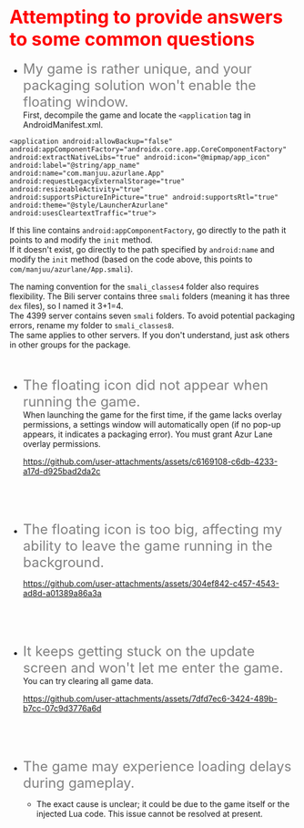 ## <font color=red size=6> Attempting to provide answers to some common questions </font>
* <font color=gray size=5>My game is rather unique, and your packaging solution won't enable the floating window. </font><br>
    First, decompile the game and locate the `<application` tag in AndroidManifest.xml.<br>
```
<application android:allowBackup="false" android:appComponentFactory="androidx.core.app.CoreComponentFactory" android:extractNativeLibs="true" android:icon="@mipmap/app_icon" android:label="@string/app_name" android:name="com.manjuu.azurlane.App" android:requestLegacyExternalStorage="true" android:resizeableActivity="true" android:supportsPictureInPicture="true" android:supportsRtl="true" android:theme="@style/LauncherAzurlane" android:usesCleartextTraffic="true">
```
If this line contains `android:appComponentFactory`, go directly to the path it points to and modify the `init` method.<br>
If it doesn't exist, go directly to the path specified by `android:name` and modify the `init` method (based on the code above, this points to `com/manjuu/azurlane/App.smali`).<br>

The naming convention for the `smali_classes4` folder also requires flexibility. The Bili server contains three `smali` folders (meaning it has three `dex` files), so I named it 3+1=4.<br>
The 4399 server contains seven `smali` folders. To avoid potential packaging errors, rename my folder to `smali_classes8`.<br>The same applies to other servers. If you don't understand, just ask others in other groups for the package.
<br><br><br>
* <font color=gray size=5>The floating icon did not appear when running the game. </font><br>
     When launching the game for the first time, if the game lacks overlay permissions, a settings window will automatically open (if no pop-up appears, it indicates a packaging error). You must grant Azur Lane overlay permissions.<br>


     https://github.com/user-attachments/assets/c6169108-c6db-4233-a17d-d925bad2da2c


     <br><br><br>
* <font color=gray size=5>The floating icon is too big, affecting my ability to leave the game running in the background. </font><br>


    https://github.com/user-attachments/assets/304ef842-c457-4543-ad8d-a01389a86a3a

  
    <br><br><br>
* <font color=gray size=5>It keeps getting stuck on the update screen and won't let me enter the game. </font><br>
    You can try clearing all game data.<br>

    
    https://github.com/user-attachments/assets/7dfd7ec6-3424-489b-b7cc-07c9d3776a6d

  
    <br><br><br>
* <font color=gray size=5>The game may experience loading delays during gameplay. </font><br>
    * The exact cause is unclear; it could be due to the game itself or the injected Lua code. This issue cannot be resolved at present.

